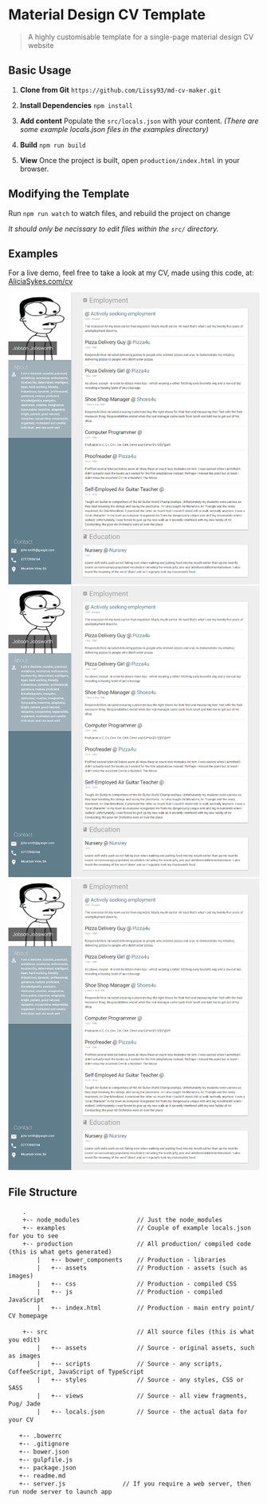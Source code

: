 
# Material Design CV Template

> A highly customisable template for a single-page material design CV website

## Basic Usage

1. **Clone from Git**
    `https://github.com/Lissy93/md-cv-maker.git`

2. **Install Dependencies** 
    `npm install`

3. **Add content** 
    Populate the `src/locals.json` with your content. 
    _(There are some example locals.json files in the examples directory)_

4. **Build**
    `npm run build`

5. **View**
    Once the project is built, open `production/index.html` in your browser.


## Modifying the Template

Run `npm run watch` to watch files, and rebuild the project on change 

_It should only be necissary to edit files within the `src/` directory._


## Examples
For a live demo, feel free to take a look at my CV, made using this code, at:
[AliciaSykes.com/cv](http://aliciasykes.com/cv/)

![CV-example-1](examples/example-1.png "CV-example-1")
![CV-example-2](examples/example-1.png "CV-example-2")
![CV-example-3](examples/example-1.png "CV-example-3")


## File Structure
```
    .
    +-- node_modules                // Just the node_modules
    +-- examples                    // Couple of example locals.json for you to see
    +-- production                  // All production/ compiled code (this is what gets generated)
        |   +-- bower_components    // Production - libraries
        |   +-- assets              // Production - assets (such as images)
        |   +-- css                 // Production - compiled CSS 
        |   +-- js                  // Production - compiled JavaScript
        |   +-- index.html          // Production - main entry point/ CV homepage
        
    +-- src                         // All source files (this is what you edit)
        |   +-- assets              // Source - original assets, such as images
        |   +-- scripts             // Source - any scripts, CoffeeScript, JavaScript of TypeScript
        |   +-- styles              // Source - any styles, CSS or SASS
        |   +-- views               // Source - all view fragments, Pug/ Jade
        |   +-- locals.json         // Source - the actual data for your CV
        
   +-- .bowerrc                     
   +-- .gitignore                   
   +-- bower.json
   +-- gulpfile.js
   +-- package.json
   +-- readme.md
   +-- server.js                // If you require a web server, then run node server to launch app
   
```